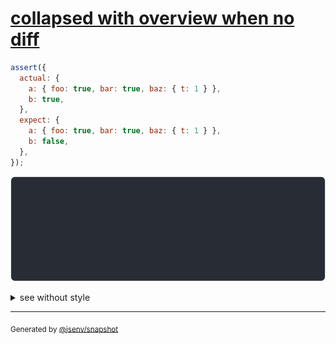 # [collapsed with overview when no diff](../../object.test.js#L387)

```js
assert({
  actual: {
    a: { foo: true, bar: true, baz: { t: 1 } },
    b: true,
  },
  expect: {
    a: { foo: true, bar: true, baz: { t: 1 } },
    b: false,
  },
});
```

![img](throw.svg)

<details>
  <summary>see without style</summary>

```console
AssertionError: actual and expect are different

actual: {
  a: { foo: true, bar: true, baz: { t: 1 } },
  b: true,
}
expect: {
  a: { foo: true, bar: true, baz: { t: 1 } },
  b: false,
}
```

</details>

---
<sub>
  Generated by <a href="https://github.com/jsenv/core/tree/main/packages/independent/snapshot">@jsenv/snapshot</a>
</sub>